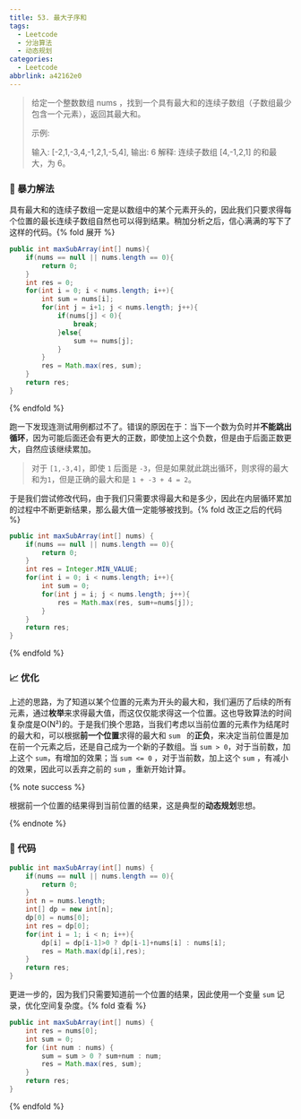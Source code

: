 ```yaml
---
title: 53. 最大子序和
tags:
  - Leetcode
  - 分治算法
  - 动态规划
categories:
  - Leetcode
abbrlink: a42162e0
---
```


> 给定一个整数数组 nums ，找到一个具有最大和的连续子数组（子数组最少包含一个元素），返回其最大和。
>
> 示例:
>
> 输入: [-2,1,-3,4,-1,2,1,-5,4],
> 输出: 6
> 解释: 连续子数组 [4,-1,2,1] 的和最大，为 6。

<!-- more -->

### 👊 暴力解法

具有最大和的连续子数组一定是以数组中的某个元素开头的，因此我们只要求得每个位置的最长连续子数组自然也可以得到结果。稍加分析之后，信心满满的写下了这样的代码。{% fold 展开 %}

``` java
public int maxSubArray(int[] nums){
    if(nums == null || nums.length == 0){
        return 0;
    }
    int res = 0;
    for(int i = 0; i < nums.length; i++){
        int sum = nums[i];
        for(int j = i+1; j < nums.length; j++){
            if(nums[j] < 0){
                break;
            }else{
                sum += nums[j];
            }
        }
        res = Math.max(res, sum);
    }
    return res;
}
```

{% endfold %}

跑一下发现连测试用例都过不了。错误的原因在于：当下一个数为负时并**不能跳出循环**，因为可能后面还会有更大的正数，即使加上这个负数，但是由于后面正数更大，自然应该继续累加。

> 对于 ` [1,-3,4] `，即使 ` 1 ` 后面是 ` -3 `，但是如果就此跳出循环，则求得的最大和为` 1 `，但是正确的最大和是 ` 1 + -3 + 4 = 2 `。

于是我们尝试修改代码，由于我们只需要求得最大和是多少，因此在内层循环累加的过程中不断更新结果，那么最大值一定能够被找到。{% fold 改正之后的代码 %}

```java
public int maxSubArray(int[] nums) {
    if(nums == null || nums.length == 0){
        return 0;
    }
    int res = Integer.MIN_VALUE;
    for(int i = 0; i < nums.length; i++){
        int sum = 0;
        for(int j = i; j < nums.length; j++){
            res = Math.max(res, sum+=nums[j]);
        }
    }
    return res;
}
```

{% endfold %}

### 📈 优化

上述的思路，为了知道以某个位置的元素为开头的最大和，我们遍历了后续的所有元素，通过**枚举**来求得最大值，而这仅仅能求得这一个位置。这也导致算法的时间复杂度是O(N²)的。于是我们换个思路，当我们考虑以当前位置的元素作为结尾时的最大和，可以根据**前一个位置**求得的最大和 `sum ` 的**正负**，来决定当前位置是加在前一个元素之后，还是自己成为一个新的子数组。当 ` sum > 0 `，对于当前数，加上这个 ` sum `，有增加的效果；当 ` sum <= 0 ` ，对于当前数，加上这个 ` sum ` ，有减小的效果，因此可以丢弃之前的 ` sum ` ，重新开始计算。

{% note success %}

根据前一个位置的结果得到当前位置的结果，这是典型的**动态规划**思想。

{% endnote %}

### 🧾 代码

```java
public int maxSubArray(int[] nums) {
    if(nums == null || nums.length == 0){
        return 0;
    }
    int n = nums.length;
    int[] dp = new int[n];
    dp[0] = nums[0];
    int res = dp[0];
    for(int i = 1; i < n; i++){
        dp[i] = dp[i-1]>0 ? dp[i-1]+nums[i] : nums[i];
        res = Math.max(dp[i],res);
    }
    return res;
}
```

更进一步的，因为我们只需要知道前一个位置的结果，因此使用一个变量 ` sum ` 记录，优化空间复杂度。{% fold 查看 %}

```java
public int maxSubArray(int[] nums) {
    int res = nums[0];
    int sum = 0;
    for (int num : nums) {
        sum = sum > 0 ? sum+num : num;
        res = Math.max(res, sum);
    }
    return res;
}
```

{% endfold %}